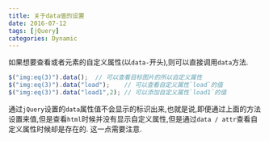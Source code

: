```yaml
---
title: 关于data值的设置
date: 2016-07-12
tags: [jQuery]
categories: Dynamic
---
```


如果想要查看或者元素的自定义属性(以`data-`开头),则可以直接调用`data`方法.

```javascript
$("img:eq(3)").data();  // 可以查看目标图片的所以自定义属性
$("img:eq(3)").data("load");    // 可以查看自定义属性`load`的值
$("img:eq(3)").data("load1",2); // 可以添加自定义属性`load1`的值
```

通过`jQuery`设置的`data`属性值不会显示的标识出来,也就是说,即便通过上面的方法设置来值,但是查看`html`时候并没有显示自定义属性,但是通过`data / attr`查看自定义属性时候却是存在的.
这一点需要注意.